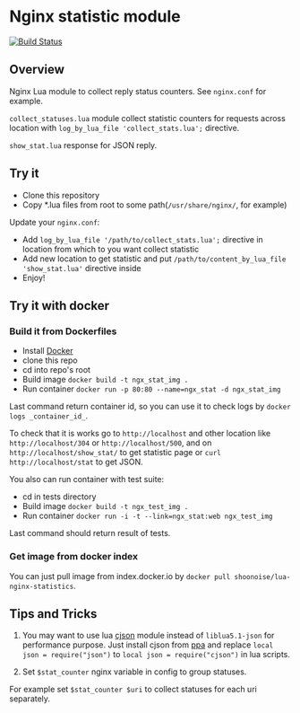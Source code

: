 Nginx statistic module
===================
[![Build Status](https://travis-ci.org/shoonoise/lua-nginx-statistics.svg?branch=master)](https://travis-ci.org/shoonoise/lua-nginx-statistics)
## Overview

Nginx Lua module to collect reply status counters.
See `nginx.conf` for example.

`collect_statuses.lua` module collect statistic counters for requests across location with `log_by_lua_file 'collect_stats.lua';` directive.

`show_stat.lua` response for JSON reply.

## Try it

* Clone this repository
* Copy \*.lua files from root to some path(`/usr/share/nginx/`, for example)

Update your `nginx.conf`:

* Add `log_by_lua_file '/path/to/collect_stats.lua';` directive in location from which to you want collect statistic
* Add new location to get statistic and put `/path/to/content_by_lua_file 'show_stat.lua'` directive inside
* Enjoy!

## Try it with docker

### Build it from Dockerfiles

* Install [Docker](https://www.docker.io/)
* clone this repo
* cd into repo's root
* Build image `docker build -t ngx_stat_img .`
* Run container `docker run -p 80:80 --name=ngx_stat -d ngx_stat_img`

Last command return container id, so you can use it to check logs by `docker logs _container_id_`.

To check that it is works go to `http://localhost` and other location like `http://localhost/304` or `http://localhost/500`,
and on `http://localhost/show_stat/` to get statistic page or `curl http://localhost/stat` to get JSON.

You also can run container with test suite:

* cd in tests directory
* Build image `docker build -t ngx_test_img .`
* Run container `docker run -i -t --link=ngx_stat:web ngx_test_img`

Last command should return result of tests.

### Get image from docker index

You can just pull image from index.docker.io by `docker pull shoonoise/lua-nginx-statistics`.

## Tips and Tricks

1. You may want to use lua [cjson](http://www.kyne.com.au/~mark/software/lua-cjson-manual.html) module instead of `liblua5.1-json` for performance purpose.
Just install cjson from [ppa](https://launchpad.net/ubuntu/+source/lua-cjson) and replace `local json = require("json")` to `local json = require("cjson")`
in lua scripts.

2. Set `$stat_counter` nginx variable in config to group statuses.

For example set `$stat_counter $uri` to collect statuses for each uri separately.
